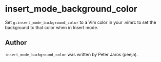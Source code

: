 insert_mode_background_color
============================

Set `g:insert_mode_background_color` to a Vim color in your .vimrc to set the
background to that color when in Insert mode.


Author
------

`insert_mode_background_color` was written by Peter Jaros (peeja).
